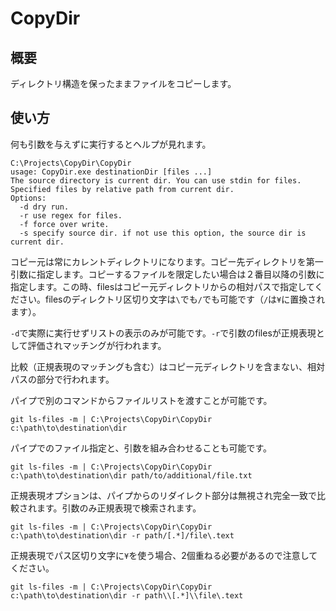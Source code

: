 # CopyDir

## 概要

ディレクトリ構造を保ったままファイルをコピーします。

## 使い方

何も引数を与えずに実行するとヘルプが見れます。
```
C:\Projects\CopyDir\CopyDir
usage: CopyDir.exe destinationDir [files ...]
The source directory is current dir. You can use stdin for files. Specified files by relative path from current dir. 
Options:
  -d dry run.
  -r use regex for files.
  -f force over write.
  -s specify source dir. if not use this option, the source dir is current dir.
```

コピー元は常にカレントディレクトリになります。コピー先ディレクトリを第一引数に指定します。コピーするファイルを限定したい場合は２番目以降の引数に指定します。この時、filesはコピー元ディレクトリからの相対パスで指定してください。filesのディレクトリ区切り文字は`\`でも`/`でも可能です（`/`は`¥`に置換されます）。

`-d`で実際に実行せずリストの表示のみが可能です。`-r`で引数のfilesが正規表現として評価されマッチングが行われます。

比較（正規表現のマッチングも含む）はコピー元ディレクトリを含まない、相対パスの部分で行われます。

パイプで別のコマンドからファイルリストを渡すことが可能です。

```
git ls-files -m | C:\Projects\CopyDir\CopyDir c:\path\to\destination\dir
```

パイプでのファイル指定と、引数を組み合わせることも可能です。

```
git ls-files -m | C:\Projects\CopyDir\CopyDir c:\path\to\destination\dir path/to/additional/file.txt
```

正規表現オプションは、パイプからのリダイレクト部分は無視され完全一致で比較されます。引数のみ正規表現で検索されます。

```
git ls-files -m | C:\Projects\CopyDir\CopyDir c:\path\to\destination\dir -r path/[.*]/file\.text
```

正規表現でパス区切り文字に`¥`を使う場合、2個重ねる必要があるので注意してください。

```
git ls-files -m | C:\Projects\CopyDir\CopyDir c:\path\to\destination\dir -r path\\[.*]\\file\.text
```
